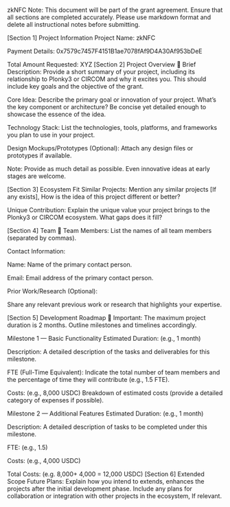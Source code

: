zkNFC
Note: This document will be part of the grant agreement. Ensure that all sections are completed accurately. Please use markdown format and delete all instructional notes before submitting.

[Section 1] Project Information
Project Name: zkNFC

Payment Details: 0x7579c7457F4151B1ae7078fAf9D4A30Af953bDeE

Total Amount Requested: XYZ
[Section 2] Project Overview 📄
Brief Description:
Provide a short summary of your project, including its relationship to Plonky3 or CIRCOM and why it excites you. This should include key goals and the objective of the grant.

Core Idea:
Describe the primary goal or innovation of your project. What’s the key component or architecture? Be concise yet detailed enough to showcase the essence of the idea.

Technology Stack:
List the technologies, tools, platforms, and frameworks you plan to use in your project.

Design Mockups/Prototypes (Optional):
Attach any design files or prototypes if available.

Note: Provide as much detail as possible. Even innovative ideas at early stages are welcome.

[Section 3] Ecosystem Fit
Similar Projects:
Mention any similar projects [If any exists], How is the idea of this project different or better?

Unique Contribution:
Explain the unique value your project brings to the Plonky3 or CIRCOM ecosystem. What gaps does it fill?

[Section 4] Team 👥
Team Members:
List the names of all team members (separated by commas).

Contact Information:

Name: Name of the primary contact person.

Email: Email address of the primary contact person.

Prior Work/Research (Optional):

Share any relevant previous work or research that highlights your expertise.

[Section 5] Development Roadmap 📖
Important: The maximum project duration is 2 months. Outline milestones and timelines accordingly.

Milestone 1 — Basic Functionality
Estimated Duration: (e.g., 1 month)

Description: A detailed description of the tasks and deliverables for this milestone.

FTE (Full-Time Equivalent): Indicate the total number of team members and the percentage of time they will contribute (e.g., 1.5 FTE).

Costs: (e.g., 8,000 USDC) Breakdown of estimated costs (provide a detailed category of expenses if possible).

Milestone 2 — Additional Features
Estimated Duration: (e.g., 1 month)

Description: A detailed description of tasks to be completed under this milestone.

FTE: (e.g., 1.5)

Costs: (e.g., 4,000 USDC)

Total Costs: (e.g. 8,000+ 4,000 = 12,000 USDC)
[Section 6] Extended Scope
Future Plans:
Explain how you intend to extends, enhances the projects after the initial development phase. Include any plans for collaboration or integration with other projects in the ecosystem, If relevant.
